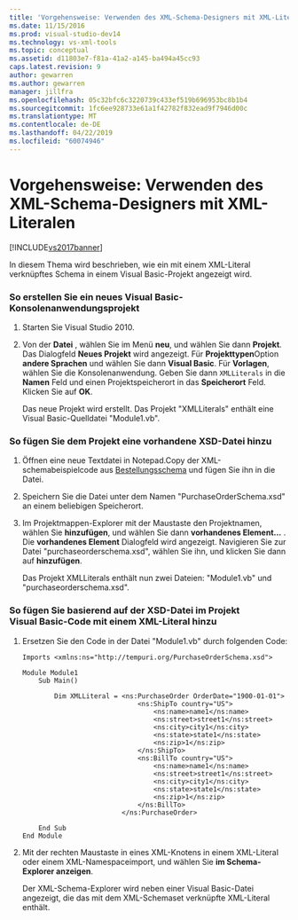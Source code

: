 ```yaml
---
title: 'Vorgehensweise: Verwenden des XML-Schema-Designers mit XML-Literale | Microsoft-Dokumentation'
ms.date: 11/15/2016
ms.prod: visual-studio-dev14
ms.technology: vs-xml-tools
ms.topic: conceptual
ms.assetid: d11803e7-f81a-41a2-a145-ba494a45cc93
caps.latest.revision: 9
author: gewarren
ms.author: gewarren
manager: jillfra
ms.openlocfilehash: 05c32bfc6c3220739c433ef519b696953bc8b1b4
ms.sourcegitcommit: 1fc6ee928733e61a1f42782f832ead9f7946d00c
ms.translationtype: MT
ms.contentlocale: de-DE
ms.lasthandoff: 04/22/2019
ms.locfileid: "60074946"
---
```

# <a name="how-to-use-the-xml-schema-designer-with-xml-literals"></a>Vorgehensweise: Verwenden des XML-Schema-Designers mit XML-Literalen
[!INCLUDE[vs2017banner](../includes/vs2017banner.md)]

In diesem Thema wird beschrieben, wie ein mit einem XML-Literal verknüpftes Schema in einem Visual Basic-Projekt angezeigt wird.  
  
### <a name="to-create-a-new-visual-basic-console-application-project"></a>So erstellen Sie ein neues Visual Basic-Konsolenanwendungsprojekt  
  
1. Starten Sie Visual Studio 2010.  
  
2. Von der **Datei** , wählen Sie im Menü **neu**, und wählen Sie dann **Projekt**. Das Dialogfeld **Neues Projekt** wird angezeigt. Für **Projekttypen**Option **andere Sprachen** und wählen Sie dann **Visual Basic**. Für **Vorlagen**, wählen Sie die Konsolenanwendung. Geben Sie dann `XMLLiterals` in die **Namen** Feld und einen Projektspeicherort in das **Speicherort** Feld. Klicken Sie auf **OK**.  
  
     Das neue Projekt wird erstellt. Das Projekt "XMLLiterals" enthält eine Visual Basic-Quelldatei "Module1.vb".  
  
### <a name="to-add-an-existing-xsd-file-to-the-project"></a>So fügen Sie dem Projekt eine vorhandene XSD-Datei hinzu  
  
1. Öffnen eine neue Textdatei in Notepad.Copy der XML-schemabeispielcode aus [Bestellungsschema](../xml-tools/sample-xsd-file-simple-schema.md) und fügen Sie ihn in die Datei.  
  
2. Speichern Sie die Datei unter dem Namen "PurchaseOrderSchema.xsd" an einem beliebigen Speicherort.  
  
3. Im Projektmappen-Explorer mit der Maustaste den Projektnamen, wählen Sie **hinzufügen**, und wählen Sie dann **vorhandenes Element...** . Die **vorhandenes Element** Dialogfeld wird angezeigt. Navigieren Sie zur Datei "purchaseorderschema.xsd", wählen Sie ihn, und klicken Sie dann auf **hinzufügen**.  
  
     Das Projekt XMLLiterals enthält nun zwei Dateien: "Module1.vb" und "purchaseorderschema.xsd".  
  
### <a name="to-add-visual-basic-code-with-an-xml-literal-based-on-the-xsd-file-included-in-the-project"></a>So fügen Sie basierend auf der XSD-Datei im Projekt Visual Basic-Code mit einem XML-Literal hinzu  
  
1. Ersetzen Sie den Code in der Datei "Module1.vb" durch folgenden Code:  
  
    ```  
    Imports <xmlns:ns="http://tempuri.org/PurchaseOrderSchema.xsd">  
  
    Module Module1  
        Sub Main()  
  
            Dim XMLLiteral = <ns:PurchaseOrder OrderDate="1900-01-01">  
                                 <ns:ShipTo country="US">  
                                     <ns:name>name1</ns:name>  
                                     <ns:street>street1</ns:street>  
                                     <ns:city>city1</ns:city>  
                                     <ns:state>state1</ns:state>  
                                     <ns:zip>1</ns:zip>  
                                 </ns:ShipTo>  
                                 <ns:BillTo country="US">  
                                     <ns:name>name1</ns:name>  
                                     <ns:street>street1</ns:street>  
                                     <ns:city>city1</ns:city>  
                                     <ns:state>state1</ns:state>  
                                     <ns:zip>1</ns:zip>  
                                 </ns:BillTo>  
                             </ns:PurchaseOrder>  
  
        End Sub  
    End Module  
    ```  
  
2. Mit der rechten Maustaste in eines XML-Knotens in einem XML-Literal oder einem XML-Namespaceimport, und wählen Sie **im Schema-Explorer anzeigen**.  
  
     Der XML-Schema-Explorer wird neben einer Visual Basic-Datei angezeigt, die das mit dem XML-Schemaset verknüpfte XML-Literal enthält.
